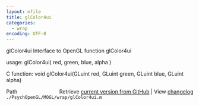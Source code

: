```yaml
---
layout: mfile
title: glColor4ui
categories:
  - wrap
encoding: UTF-8
---
```


glColor4ui  Interface to OpenGL function glColor4ui

usage:  glColor4ui\( red, green, blue, alpha \)

C function:  void glColor4ui\(GLuint red, GLuint green, GLuint blue, GLuint alpha\)


<div class="code_header" style="text-align:right;">
  <span style="float:left;">Path&nbsp;&nbsp;</span> <span class="counter">Retrieve <a href=
  "https://raw.github.com/Psychtoolbox-3/Psychtoolbox-3/beta/./PsychOpenGL/MOGL/wrap/glColor4ui.m">current version from GitHub</a> | View <a href=
  "https://github.com/Psychtoolbox-3/Psychtoolbox-3/commits/beta/./PsychOpenGL/MOGL/wrap/glColor4ui.m">changelog</a></span>
</div>
<div class="code">
  <code>./PsychOpenGL/MOGL/wrap/glColor4ui.m</code>
</div>
